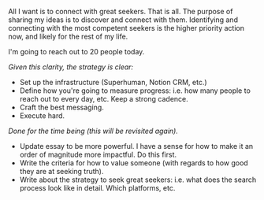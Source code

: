 All I want is to connect with great seekers. That is all. The purpose of sharing my ideas is to discover and connect with them. Identifying and connecting with the most competent seekers is the higher priority action now, and likely for the rest of my life.

I'm going to reach out to 20 people today.

*Given this clarity, the strategy is clear:*
- Set up the infrastructure (Superhuman, Notion CRM, etc.)
- Define how you're going to measure progress: i.e. how many people to reach out to every day, etc. Keep a strong cadence.
- Craft the best messaging.
- Execute hard.

*Done for the time being (this will be revisited again).*
- Update essay to be more powerful. I have a sense for how to make it an order of magnitude more impactful. Do this first.
- Write the criteria for how to value someone (with regards to how good they are at seeking truth).
- Write about the strategy to seek great seekers: i.e. what does the search process look like in detail. Which platforms, etc.

